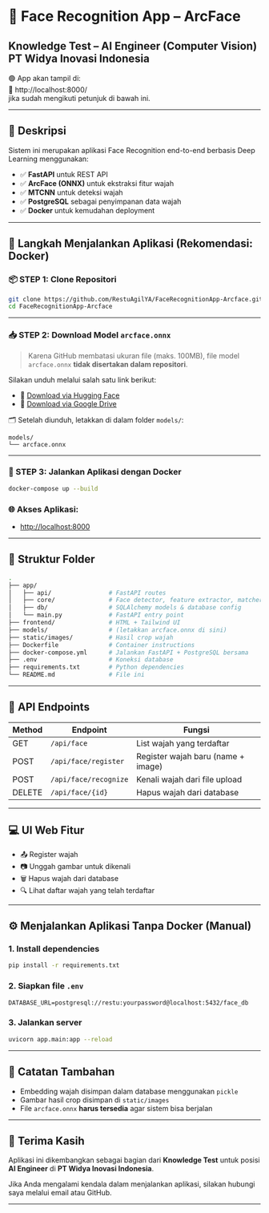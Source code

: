 # 🧠 Face Recognition App – ArcFace
**Knowledge Test – AI Engineer (Computer Vision)**  
**PT Widya Inovasi Indonesia**
---

🟢 App akan tampil di:  
📍 http://localhost:8000/  
jika sudah mengikuti petunjuk di bawah ini.

---

## 📸 Deskripsi

Sistem ini merupakan aplikasi Face Recognition end-to-end berbasis Deep Learning menggunakan:
- ✅ **FastAPI** untuk REST API
- ✅ **ArcFace (ONNX)** untuk ekstraksi fitur wajah
- ✅ **MTCNN** untuk deteksi wajah
- ✅ **PostgreSQL** sebagai penyimpanan data wajah
- ✅ **Docker** untuk kemudahan deployment

---

## 🚀 Langkah Menjalankan Aplikasi (Rekomendasi: Docker)

### 📦 STEP 1: Clone Repositori

```bash
git clone https://github.com/RestuAgilYA/FaceRecognitionApp-Arcface.git
cd FaceRecognitionApp-Arcface
````

---

### 📥 STEP 2: Download Model `arcface.onnx`

> Karena GitHub membatasi ukuran file (maks. 100MB), file model `arcface.onnx` **tidak disertakan dalam repositori**.

Silakan unduh melalui salah satu link berikut:

* 📎 [Download via Hugging Face](https://huggingface.co/FoivosPar/Arc2Face/resolve/da2f1e9aa3954dad093213acfc9ae75a68da6ffd/arcface.onnx?download=true)
* 📎 [Download via Google Drive](https://drive.google.com/file/d/1oKa0_0Z4_YVfBSd1zIVpYT_JkZ7OrgLt/view?usp=sharing)

🗂 Setelah diunduh, letakkan di dalam folder `models/`:

```
models/
└── arcface.onnx
```

---

### 🐳 STEP 3: Jalankan Aplikasi dengan Docker

```bash
docker-compose up --build
```

### 🌐 Akses Aplikasi:

* [http://localhost:8000](http://localhost:8000)

---

## 📁 Struktur Folder

```bash
.
├── app/
│   ├── api/                # FastAPI routes
│   ├── core/               # Face detector, feature extractor, matcher
│   ├── db/                 # SQLAlchemy models & database config
│   └── main.py             # FastAPI entry point
├── frontend/               # HTML + Tailwind UI
├── models/                 # (letakkan arcface.onnx di sini)
├── static/images/          # Hasil crop wajah
├── Dockerfile              # Container instructions
├── docker-compose.yml      # Jalankan FastAPI + PostgreSQL bersama
├── .env                    # Koneksi database
├── requirements.txt        # Python dependencies
└── README.md               # File ini
```

---

## 🔧 API Endpoints

| Method | Endpoint              | Fungsi                             |
| ------ | --------------------- | ---------------------------------- |
| GET    | `/api/face`           | List wajah yang terdaftar          |
| POST   | `/api/face/register`  | Register wajah baru (name + image) |
| POST   | `/api/face/recognize` | Kenali wajah dari file upload      |
| DELETE | `/api/face/{id}`      | Hapus wajah dari database          |

---

## 💻 UI Web Fitur

* 📤 Register wajah
* 📷 Unggah gambar untuk dikenali
* 🗑️ Hapus wajah dari database
* 🔍 Lihat daftar wajah yang telah terdaftar

---

## ⚙️ Menjalankan Aplikasi Tanpa Docker (Manual)

### 1. Install dependencies

```bash
pip install -r requirements.txt
```

### 2. Siapkan file `.env`

```env
DATABASE_URL=postgresql://restu:yourpassword@localhost:5432/face_db
```

### 3. Jalankan server

```bash
uvicorn app.main:app --reload
```

---

## 📝 Catatan Tambahan

* Embedding wajah disimpan dalam database menggunakan `pickle`
* Gambar hasil crop disimpan di `static/images`
* File `arcface.onnx` **harus tersedia** agar sistem bisa berjalan

---

## 🙌 Terima Kasih

Aplikasi ini dikembangkan sebagai bagian dari **Knowledge Test**
untuk posisi **AI Engineer** di **PT Widya Inovasi Indonesia**.

Jika Anda mengalami kendala dalam menjalankan aplikasi, silakan hubungi saya melalui email atau GitHub.

---

````

